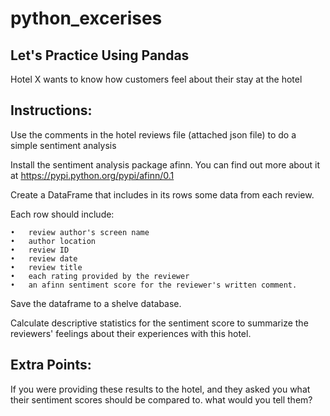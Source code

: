 # python_excerises

Let's Practice Using Pandas
---------------------------

Hotel X wants to know how customers feel about their stay at the hotel

Instructions:
-------------
Use the comments in the hotel reviews file (attached json file) to do a simple sentiment analysis


Install the sentiment analysis package afinn. You can find out more about it at https://pypi.python.org/pypi/afinn/0.1

Create a DataFrame that includes in its rows some data from each review.

Each row should include:

    •	review author's screen name
    •	author location
    •	review ID
    •	review date
    •	review title
    •	each rating provided by the reviewer
    •	an afinn sentiment score for the reviewer's written comment.

Save the dataframe to a shelve database.

Calculate descriptive statistics for the sentiment score to summarize the reviewers' feelings about their experiences with this hotel.

Extra Points:
------------
If you were providing these results to the hotel, and they asked you what their sentiment scores should be compared to.
what would you tell them?
